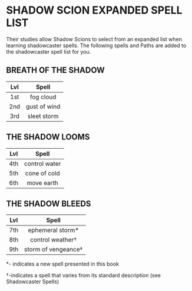 # SHADOW SCION EXPANDED SPELL LIST

Their studies allow Shadow Scions to select from an expanded list when learning shadowcaster spells. The following spells and Paths are added to the shadowcaster spell list for you.

## BREATH OF THE SHADOW

| Lvl  | Spell        |
| :--: | :----------: |
| 1st  | fog cloud    |
| 2nd  | gust of wind |
| 3rd  | sleet storm  |
 
## THE SHADOW LOOMS
 
| Lvl  | Spell         |
| :--: | :-----------: |
| 4th  | control water |
| 5th  | cone of cold  |
| 6th  | move earth    |
 
## THE SHADOW BLEEDS
 
| Lvl  | Spell               |
| :--: | :-----------------: |
| 7th  | ephemeral storm*    |
| 8th  | control weather†    |
| 9th  | storm of vengeance† |

*- indicates a new spell presented in this book

†-indicates a spell that varies from its standard description (see Shadowcaster Spells)